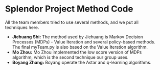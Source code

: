 # Splendor Project Method Code

All the team members tried to use several methods, and we put all techniques here.

* **Jiehuang Shi:** The method used by Jiehuang is Markov Decision Processes (MDPs) - Value Iteration and several policy-based methods. The final myTeam.py is also based on the Value Iteration algorithm.
* **Mo Zhou:** Mo Zhou implemented the low score version of MDPs algorithm, which is the second technique our group uses.
* **Boyang Zhang:** Boyang operate the Astar and q-learning algorithms.
